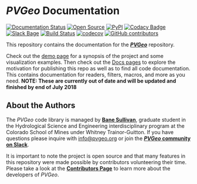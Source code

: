 # *PVGeo* Documentation

[![Documentation Status](https://readthedocs.org/projects/pvgeo/badge/?version=latest)](http://docs.pvgeo.org/en/latest/?badge=latest) [![Open Source](https://img.shields.io/badge/open--source-yes-brightgreen.svg)](https://opensource.com/resources/what-open-source) [![PyPI](https://img.shields.io/pypi/v/PVGeo.svg)](https://pypi.org/project/PVGeo/) [![Codacy Badge](https://api.codacy.com/project/badge/Grade/4b9e8d0ef37a4f70a2d02c0d53ed096f)](https://www.codacy.com/app/banesullivan/PVGeo?utm_source=github.com&amp;utm_medium=referral&amp;utm_content=OpenGeoVis/PVGeo&amp;utm_campaign=Badge_Grade) [![Slack Bage](http://slack.pvgeo.org/badge.svg)](http://slack.pvgeo.org) [![Build Status](https://travis-ci.org/OpenGeoVis/PVGeo.svg?branch=master)](https://travis-ci.org/OpenGeoVis/PVGeo) [![codecov](https://codecov.io/gh/OpenGeoVis/PVGeo/branch/master/graph/badge.svg)](https://codecov.io/gh/OpenGeoVis/PVGeo/branch/master) [![GitHub contributors](https://img.shields.io/github/contributors/OpenGeoVis/PVGeo.svg)](https://GitHub.com/OpenGeoVis/PVGeo/graphs/contributors/)

This repository contains the documentation for the [***PVGeo***](https://github.com/OpenGeoVis/PVGeo/) repository.

Check out the [demo page](http://demo.pvgeo.org/) for a synopsis of the project and some visualization examples. Then check out the [Docs pages](http://pvgeo.org/) to explore the motivation for publishing this repo as well as to find all code documentation. This contains documentation for readers, filters, macros, and more as you need. **NOTE: These are currently out of date and will be updated and finished by end of July 2018**

## About the Authors
The *PVGeo* code library is managed by [**Bane Sullivan**](http://banesullivan.com), graduate student in the Hydrological Science and Engineering interdisciplinary program at the Colorado School of Mines under Whitney Trainor-Guitton. If you have questions please inquire with [info@pvgeo.org](mailto:info@pvgeo.org) or join the [***PVGeo* community on Slack**](http://slack.pvgeo.org).

It is important to note the project is open source and that many features in this repository were made possible by contributors volunteering their time. Please take a look at the [**Contributors Page**](https://github.com/OpenGeoVis/PVGeo/graphs/contributors) to learn more about the developers of *PVGeo*.

